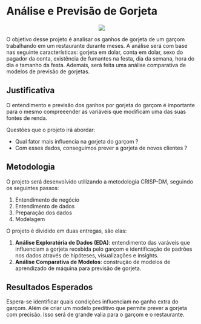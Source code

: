 # Análise e Previsão de Gorjeta

<p align="center">
    <img src="https://cdn.abrahao.com.br/base/7ea/fe9/5ed/como-funciona-nova-lei-da-gorjeta.jpg" />
</p>

O objetivo desse projeto é analisar os ganhos de gorjeta de um garçom trabalhando em um restaurante durante meses. A análise será com base nas seguinte características: gorjeta em dolar, conta em dolar, sexo do pagador da conta, existência de fumantes na festa, dia da semana, hora do dia e tamanho da festa. Ademais, será feita uma análise comparativa de modelos de previsão de gorjetas.

## Justificativa

O entendimento e previsão dos ganhos por gorjeta do garçom é importante para o mesmo compreeender as variáveis que modificam uma das suas fontes de renda.

Questões que o projeto irá abordar:
- Qual fator mais influencia na gorjeta do garçom ?
- Com esses dados, conseguimos prever a gorjeta de novos clientes ?

## Metodologia
O projeto será desenvolvido utilizando a metodologia CRISP-DM, seguindo os seguintes passos:

1. Entendimento de negócio
2. Entendimento de dados
3. Preparação dos dados
4. Modelagem

O projeto é dividido em duas entregas, são elas:

1. **Análise Exploratória de Dados (EDA)**: entendimento das varáveis que influenciam a gorjeta recebida pelo garçom e identificação de padrões nos dados através de hipóteses, visualizações e insights.
2. **Análise Comparativa de Modelos**: construção de modelos de aprendizado de máquina para previsão de gorjeta.

## Resultados Esperados

Espera-se identificar quais condições influenciam no ganho extra do garçom. Além de criar um modelo preditivo que permite prever a gorjeta com precisão. Isso será de grande valia para o garçom e o restaurante.